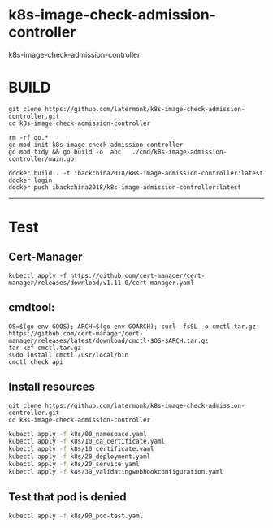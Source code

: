 # k8s-image-check-admission-controller
k8s-image-check-admission-controller

# BUILD
```shell
git clone https://github.com/latermonk/k8s-image-check-admission-controller.git
cd k8s-image-check-admission-controller
```

```shell
rm -rf go.*
go mod init k8s-image-check-admission-controller
go mod tidy && go build -o  abc   ./cmd/k8s-image-admission-controller/main.go
```


```shell
docker build . -t ibackchina2018/k8s-image-admission-controller:latest
docker login
docker push ibackchina2018/k8s-image-admission-controller:latest
```


---
# Test

## Cert-Manager
```shell
kubectl apply -f https://github.com/cert-manager/cert-manager/releases/download/v1.11.0/cert-manager.yaml

```
## cmdtool:
```shell
OS=$(go env GOOS); ARCH=$(go env GOARCH); curl -fsSL -o cmctl.tar.gz https://github.com/cert-manager/cert-manager/releases/latest/download/cmctl-$OS-$ARCH.tar.gz
tar xzf cmctl.tar.gz
sudo install cmctl /usr/local/bin
cmctl check api
```





##  Install resources

```shell
git clone https://github.com/latermonk/k8s-image-check-admission-controller.git
cd k8s-image-check-admission-controller
```

```bash
kubectl apply -f k8s/00_namespace.yaml
kubectl apply -f k8s/10_ca_certificate.yaml
kubectl apply -f k8s/10_certificate.yaml
kubectl apply -f k8s/20_deployment.yaml
kubectl apply -f k8s/20_service.yaml
kubectl apply -f k8s/30_validatingwebhookconfiguration.yaml
```

##  Test that pod is denied
```bash
kubectl apply -f k8s/90_pod-test.yaml
```
